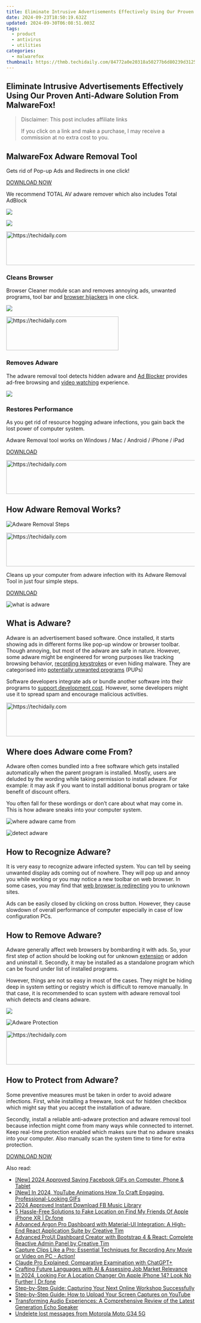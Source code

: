 ```yaml
---
title: Eliminate Intrusive Advertisements Effectively Using Our Proven Anti-Adware Solution From MalwareFox!
date: 2024-09-23T18:50:19.632Z
updated: 2024-09-30T06:08:51.003Z
tags:
  - product
  - antivirus
  - utilities
categories:
  - malwarefox
thumbnail: https://thmb.techidaily.com/84772a0e20318a50277b6d80239d31259f3d754cba45388a4148935e78d13735.jpg
---
```


## Eliminate Intrusive Advertisements Effectively Using Our Proven Anti-Adware Solution From MalwareFox!

>  Disclaimer: This post includes affiliate links
>
>  If you click on a link and make a purchase, I may receive a commission at no extra cost to you.
>

## **MalwareFox Adware Removal Tool**

Gets rid of Pop-up Ads and Redirects in one click!

[DOWNLOAD NOW](https://tools.techidaily.com/malwarefox/products/) 

We recommend TOTAL AV adware remover which also includes Total AdBlock

![](https://www.malwarefox.com/wp-content/uploads/2022/07/totalav-window.webp)

![](https://malwarefox.com/wp-content/uploads/2017/06/sweep.jpg)

<!-- affiliate ads begin -->
<a href="https://aligracehair.sjv.io/c/5597632/2135361/19272" target="_top" id="2135361">
  <img src="//a.impactradius-go.com/display-ad/19272-2135361" border="0" alt="https://techidaily.com" width="728" height="90"/>
</a>
<img height="0" width="0" src="https://aligracehair.sjv.io/i/5597632/2135361/19272" style="position:absolute;visibility:hidden;" border="0" />
<!-- affiliate ads end -->

### Cleans Browser

Browser Cleaner module scan and removes annoying ads, unwanted programs, tool bar and [browser hijackers](https://tools.techidaily.com/malwarefox/products/) in one click.

![](https://malwarefox.com/wp-content/uploads/2017/06/bug.jpg)

<!-- affiliate ads begin -->
<a href="https://aligracehair.sjv.io/c/5597632/2080312/19272" target="_top" id="2080312">
  <img src="//a.impactradius-go.com/display-ad/19272-2080312" border="0" alt="https://techidaily.com" width="300" height="90"/>
</a>
<img height="0" width="0" src="https://aligracehair.sjv.io/i/5597632/2080312/19272" style="position:absolute;visibility:hidden;" border="0" />
<!-- affiliate ads end -->

### Removes Adware

The adware removal tool detects hidden adware and [Ad Blocker](https://tools.techidaily.com/malwarefox/products/) provides ad-free browsing and [video watching](https://tools.techidaily.com/malwarefox/products/) experience.

![](https://malwarefox.com/wp-content/uploads/2017/06/performnce.jpg)

### Restores Performance

As you get rid of resource hogging adware infections, you gain back the lost power of computer system.

Adware Removal tool works on Windows / Mac / Android / iPhone / iPad

[DOWNLOAD](https://tools.techidaily.com/malwarefox/products/) 

<!-- affiliate ads begin -->
<a href="https://appsumo.8odi.net/c/5597632/2037355/7443" target="_top" id="2037355">
  <img src="//a.impactradius-go.com/display-ad/7443-2037355" border="0" alt="https://techidaily.com" width="728" height="90"/>
</a>
<img height="0" width="0" src="https://appsumo.8odi.net/i/5597632/2037355/7443" style="position:absolute;visibility:hidden;" border="0" />
<!-- affiliate ads end -->

## How Adware Removal Works?

![Adware Removal Steps](https://malwarefox.com/wp-content/uploads/2017/06/adware-removal-procedure.png)

<!-- affiliate ads begin -->
<a href="https://appsumo.8odi.net/c/5597632/2105874/7443" target="_top" id="2105874">
  <img src="//a.impactradius-go.com/display-ad/7443-2105874" border="0" alt="https://techidaily.com" width="728" height="90"/>
</a>
<img height="0" width="0" src="https://appsumo.8odi.net/i/5597632/2105874/7443" style="position:absolute;visibility:hidden;" border="0" />
<!-- affiliate ads end -->

Cleans up your computer from adware infection with its Adware Removal Tool in just four simple steps.

[DOWNLOAD](https://tools.techidaily.com/malwarefox/products/) 

![what is adware](https://malwarefox.com/wp-content/uploads/2017/06/what-is-adware.png "what is adware")

## What is Adware?

Adware is an advertisement based software. Once installed, it starts showing ads in different forms like pop-up window or browser toolbar. Though annoying, but most of the adware are safe in nature. However, some adware might be engineered for wrong purposes like tracking browsing behavior, [recording keystrokes](https://tools.techidaily.com/malwarefox/products/) or even hiding malware. They are categorised into [potentially unwanted programs](https://tools.techidaily.com/malwarefox/products/) (PUPs)

Software developers integrate ads or bundle another software into their programs to [support development cost](https://tools.techidaily.com/malwarefox/products/). However, some developers might use it to spread spam and encourage malicious activities.

<!-- affiliate ads begin -->
<a href="https://ephamedtechinc.pxf.io/c/5597632/2136622/26400" target="_top" id="2136622">
  <img src="//a.impactradius-go.com/display-ad/26400-2136622" border="0" alt="https://techidaily.com" width="728" height="90"/>
</a>
<img height="0" width="0" src="https://ephamedtechinc.pxf.io/i/5597632/2136622/26400" style="position:absolute;visibility:hidden;" border="0" />
<!-- affiliate ads end -->

## Where does Adware come From?

Adware often comes bundled into a free software which gets installed automatically when the parent program is installed. Mostly, users are deluded by the wording while taking permission to install adware. For example: it may ask if you want to install additional bonus program or take benefit of discount offers.

You often fall for these wordings or don’t care about what may come in. This is how adware sneaks into your computer system.

![where adware came from](https://malwarefox.com/wp-content/uploads/2017/06/what-is-adware.jpg "where adware came from")

![detect adware](https://malwarefox.com/wp-content/uploads/2017/06/recognize-adware.png "detect adware")

## How to Recognize Adware?

It is very easy to recognize adware infected system. You can tell by seeing unwanted display ads coming out of nowhere. They will pop up and annoy you while working or you may notice a new toolbar on web browser. In some cases, you may find that [web browser is redirecting](https://tools.techidaily.com/malwarefox/products/) you to unknown sites.

Ads can be easily closed by clicking on cross button. However, they cause slowdown of overall performance of computer especially in case of low configuration PCs.

## How to Remove Adware?

Adware generally affect web browsers by bombarding it with ads. So, your first step of action should be looking out for unknown [extension](https://tools.techidaily.com/malwarefox/products/) or addon and uninstall it. Secondly, it may be installed as a standalone program which can be found under list of installed programs.

However, things are not so easy in most of the cases. They might be hiding deep in system setting or registry which is difficult to remove manually. In that case, it is recommended to scan system with adware removal tool which detects and cleans adware.

![](https://malwarefox.com/wp-content/uploads/2017/06/remove-adware.png)

![Adware Protection](https://malwarefox.com/wp-content/uploads/2017/06/adware-protection.png "Adware Protection")

<!-- affiliate ads begin -->
<a href="https://appsumo.8odi.net/c/5597632/2130870/7443" target="_top" id="2130870">
  <img src="//a.impactradius-go.com/display-ad/7443-2130870" border="0" alt="https://techidaily.com" width="728" height="90"/>
</a>
<img height="0" width="0" src="https://appsumo.8odi.net/i/5597632/2130870/7443" style="position:absolute;visibility:hidden;" border="0" />
<!-- affiliate ads end -->

## How to Protect from Adware?

Some preventive measures must be taken in order to avoid adware infections. First, while installing a freeware, look out for hidden checkbox which might say that you accept the installation of adware.

Secondly, install a reliable anti-adware protection and adware removal tool because infection might come from many ways while connected to internet. Keep real-time protection enabled which makes sure that no adware sneaks into your computer. Also manually scan the system time to time for extra protection.

[DOWNLOAD NOW](https://tools.techidaily.com/malwarefox/products/)

<ins class="adsbygoogle"
     style="display:block"
     data-ad-format="autorelaxed"
     data-ad-client="ca-pub-7571918770474297"
     data-ad-slot="1223367746"></ins>

<ins class="adsbygoogle"
     style="display:block"
     data-ad-client="ca-pub-7571918770474297"
     data-ad-slot="8358498916"
     data-ad-format="auto"
     data-full-width-responsive="true"></ins>

<span class="atpl-alsoreadstyle">Also read:</span>
<div><ul>
<li><a href="https://facebook-clips.techidaily.com/new-2024-approved-saving-facebook-gifs-on-computer-phone-and-tablet/"><u>[New] 2024 Approved Saving Facebook GIFs on Computer, Phone & Tablet</u></a></li>
<li><a href="https://youtube-docs.techidaily.com/n-2024-youtube-animations-how-to-craft-engaging-professional-looking-gifs/"><u>[New] In 2024, YouTube Animations How To Craft Engaging, Professional-Looking GIFs</u></a></li>
<li><a href="https://facebook-clips.techidaily.com/2024-approved-instant-download-fb-music-library/"><u>2024 Approved Instant Download FB Music Library</u></a></li>
<li><a href="https://location-fake.techidaily.com/5-hassle-free-solutions-to-fake-location-on-find-my-friends-of-apple-iphone-xr-drfone-by-drfone-virtual-ios/"><u>5 Hassle-Free Solutions to Fake Location on Find My Friends Of Apple iPhone XR | Dr.fone</u></a></li>
<li><a href="https://fox-within.techidaily.com/advanced-argon-pro-dashboard-with-material-ui-integration-a-high-end-react-application-suite-by-creative-tim/"><u>Advanced Argon Pro Dashboard with Material-UI Integration: A High-End React Application Suite by Creative Tim</u></a></li>
<li><a href="https://fox-within.techidaily.com/advanced-proui-dashboard-creator-with-bootstrap-4-and-react-complete-reactive-admin-panel-by-creative-tim/"><u>Advanced ProUI Dashboard Creator with Bootstrap 4 & React: Complete Reactive Admin Panel by Creative Tim</u></a></li>
<li><a href="https://fox-within.techidaily.com/capture-clips-like-a-pro-essential-techniques-for-recording-any-movie-or-video-on-pc-action/"><u>Capture Clips Like a Pro: Essential Techniques for Recording Any Movie or Video on PC - Action!</u></a></li>
<li><a href="https://tech-savvy.techidaily.com/claude-pro-explained-comparative-examination-with-chatgptplus/"><u>Claude Pro Explained: Comparative Examination with ChatGPT+</u></a></li>
<li><a href="https://tech-hub.techidaily.com/crafting-future-languages-with-ai-and-assessing-job-market-relevance/"><u>Crafting Future Languages with AI & Assessing Job Market Relevance</u></a></li>
<li><a href="https://phone-solutions.techidaily.com/in-2024-looking-for-a-location-changer-on-apple-iphone-14-look-no-further-drfone-by-drfone-virtual-ios/"><u>In 2024, Looking For A Location Changer On Apple iPhone 14? Look No Further | Dr.fone</u></a></li>
<li><a href="https://fox-within.techidaily.com/step-by-step-guide-capturing-your-next-online-workshop-successfully/"><u>Step-by-Step Guide: Capturing Your Next Online Workshop Successfully</u></a></li>
<li><a href="https://fox-within.techidaily.com/step-by-step-guide-how-to-upload-your-screen-captures-on-youtube/"><u>Step-by-Step Guide: How to Upload Your Screen Captures on YouTube</u></a></li>
<li><a href="https://buynow-reviews.techidaily.com/transforming-audio-experiences-a-comprehensive-review-of-the-latest-generation-echo-speaker/"><u>Transforming Audio Experiences: A Comprehensive Review of the Latest Generation Echo Speaker</u></a></li>
<li><a href="https://techidaily.com/undelete-lost-messages-from-motorola-moto-g34-5g-by-fonelab-android-recover-messages/"><u>Undelete lost messages from Motorola Moto G34 5G</u></a></li>
</ul></div>

